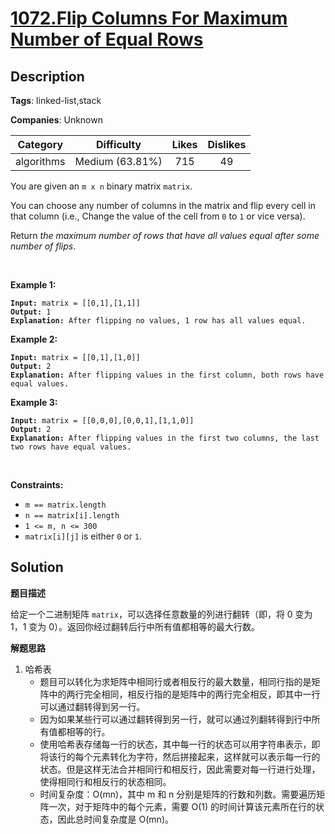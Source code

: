 # [1072.Flip Columns For Maximum Number of Equal Rows](https://leetcode.com/problems/flip-columns-for-maximum-number-of-equal-rows/description/)

## Description

**Tags**: linked-list,stack

**Companies**: Unknown

|  Category  |   Difficulty    | Likes | Dislikes |
| :--------: | :-------------: | :---: | :------: |
| algorithms | Medium (63.81%) |  715  |    49    |

<p>You are given an <code>m x n</code> binary matrix <code>matrix</code>.</p>
<p>You can choose any number of columns in the matrix and flip every cell in that column (i.e., Change the value of the cell from <code>0</code> to <code>1</code> or vice versa).</p>
<p>Return <em>the maximum number of rows that have all values equal after some number of flips</em>.</p>
<p>&nbsp;</p>
<p><strong class="example">Example 1:</strong></p>
<pre><code><strong>Input:</strong> matrix = [[0,1],[1,1]]
<strong>Output:</strong> 1
<strong>Explanation:</strong> After flipping no values, 1 row has all values equal.</code></pre>
<p><strong class="example">Example 2:</strong></p>
<pre><code><strong>Input:</strong> matrix = [[0,1],[1,0]]
<strong>Output:</strong> 2
<strong>Explanation:</strong> After flipping values in the first column, both rows have equal values.</code></pre>
<p><strong class="example">Example 3:</strong></p>
<pre><code><strong>Input:</strong> matrix = [[0,0,0],[0,0,1],[1,1,0]]
<strong>Output:</strong> 2
<strong>Explanation:</strong> After flipping values in the first two columns, the last two rows have equal values.</code></pre>
<p>&nbsp;</p>
<p><strong>Constraints:</strong></p>
<ul>
  <li><code>m == matrix.length</code></li>
  <li><code>n == matrix[i].length</code></li>
  <li><code>1 &lt;= m, n &lt;= 300</code></li>
  <li><code>matrix[i][j]</code> is either&nbsp;<code>0</code> or <code>1</code>.</li>
</ul>

## Solution

**题目描述**

给定一个二进制矩阵 `matrix`，可以选择任意数量的列进行翻转（即，将 0 变为 1，1 变为 0）。返回你经过翻转后行中所有值都相等的最大行数。

**解题思路**

1. 哈希表
   - 题目可以转化为求矩阵中相同行或者相反行的最大数量，相同行指的是矩阵中的两行完全相同，相反行指的是矩阵中的两行完全相反，即其中一行可以通过翻转得到另一行。
   - 因为如果某些行可以通过翻转得到另一行，就可以通过列翻转得到行中所有值都相等的行。
   - 使用哈希表存储每一行的状态，其中每一行的状态可以用字符串表示，即将该行的每个元素转化为字符，然后拼接起来，这样就可以表示每一行的状态。但是这样无法合并相同行和相反行，因此需要对每一行进行处理，使得相同行和相反行的状态相同。
   - 时间复杂度：O(mn)，其中 m 和 n 分别是矩阵的行数和列数。需要遍历矩阵一次，对于矩阵中的每个元素，需要 O(1) 的时间计算该元素所在行的状态，因此总时间复杂度是 O(mn)。
